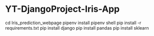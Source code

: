 # YT-DjangoProject-Iris-App
cd Iris_prediction_webpage
pipenv install
pipenv shell
pip install -r requirements.txt
pip install django
pip install pandas
pip install sklearn